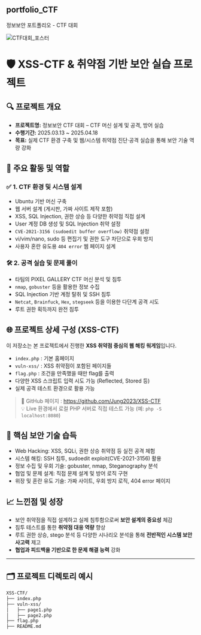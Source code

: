## portfolio_CTF
정보보안 포트폴리오 - CTF 대회

![CTF대회_포스터](https://github.com/user-attachments/assets/ca461fc6-922c-486b-b0a0-caf3afce9dc9)


# 🛡️ XSS-CTF & 취약점 기반 보안 실습 프로젝트

## 🔍 프로젝트 개요

- **프로젝트명:** 정보보안 CTF 대회 – CTF 머신 설계 및 공격, 방어 실습
- **수행기간:** 2025.03.13 ~ 2025.04.18
- **목표:** 실제 CTF 환경 구축 및 웹/시스템 취약점 진단·공격 실습을 통해 보안 기술 역량 강화

## 🧩 주요 활동 및 역할

### ✅ 1. CTF 환경 및 시스템 설계

- Ubuntu 기반 머신 구축
- 웹 서버 설계 (게시판, 가짜 사이트 제작 포함)
- XSS, SQL Injection, 권한 상승 등 다양한 취약점 직접 설계
- User 계정 DB 생성 및 SQL Injection 취약 설정
- `CVE-2021-3156 (sudoedit buffer overflow)` 취약점 설정
- vi/vim/nano, sudo 등 편집기 및 권한 도구 차단으로 우회 방지
- 사용자 혼란 유도용 `404 error` 웹 페이지 설계

### 🛠 2. 공격 실습 및 문제 풀이

- 타팀의 PIXEL GALLERY CTF 머신 분석 및 침투
- `nmap`, `gobuster` 등을 활용한 정보 수집
- SQL Injection 기반 계정 탈취 및 SSH 침투
- `Netcat`, `Brainfuck`, `Hex`, `stegseek` 등을 이용한 다단계 공격 시도
- 루트 권한 획득까지 완전 침투

## 🌐 프로젝트 상세 구성 (XSS-CTF)

이 저장소는 본 프로젝트에서 진행한 **XSS 취약점 중심의 웹 해킹 워게임**입니다.

- `index.php` : 기본 홈페이지
- `vuln-xss/` : XSS 취약점이 포함된 페이지들
- `flag.php` : 조건을 만족했을 때만 flag를 출력
- 다양한 XSS 스크립트 입력 시도 가능 (Reflected, Stored 등)
- 실제 공격 테스트 환경으로 활용 가능

> 🔗 GitHub 페이지 : https://github.com/Jung2023/XSS-CTF  
> 💡 Live 환경에서 로컬 PHP 서버로 직접 테스트 가능 (예: `php -S localhost:8080`)

## 🚀 핵심 보안 기술 습득

- Web Hacking: XSS, SQLi, 권한 상승 취약점 등 실전 공격 체험
- 시스템 해킹: SSH 침투, sudoedit exploit(CVE-2021-3156) 활용
- 정보 수집 및 우회 기술: gobuster, nmap, Steganography 분석
- 협업 및 문제 설계: 직접 문제 설계 및 방어 로직 구현
- 위장 및 혼란 유도 기술: 가짜 사이트, 우회 방지 로직, 404 error 페이지

## 📈 느낀점 및 성장

- 보안 취약점을 직접 설계하고 실제 침투함으로써 **보안 설계의 중요성** 체감
- 침투 테스트를 통한 **취약점 대응 역량** 향상
- 루트 권한 상승, stego 분석 등 다양한 시나리오 분석을 통해 **전반적인 시스템 보안 사고력** 제고
- **협업과 피드백을 기반으로 한 문제 해결 능력** 강화

---

## 🗂️ 프로젝트 디렉토리 예시

```bash
XSS-CTF/
├── index.php
├── vuln-xss/
│   ├── page1.php
│   ├── page2.php
├── flag.php
├── README.md
